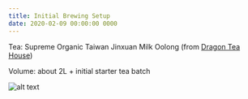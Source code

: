 ```yaml
---
title: Initial Brewing Setup
date: 2020-02-09 00:00:00 0000
---
```


Tea: Supreme Organic Taiwan Jinxuan Milk Oolong (from [Dragon Tea House](https://dragonteahouse.biz/supreme-organic-taiwan-jinxuan-milk-oolong-strong-milky-silk-oolong-tea-250g-8-8-oz/))

Volume: about 2L + initial starter tea batch

![alt text](asshttps://github.com/adam-p/markdown-here/raw/master/src/common/images/icon48.png "Logo Title Text 1")